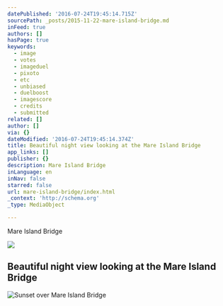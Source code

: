 ```yaml
---
datePublished: '2016-07-24T19:45:14.715Z'
sourcePath: _posts/2015-11-22-mare-island-bridge.md
inFeed: true
authors: []
hasPage: true
keywords:
  - image
  - votes
  - imageduel
  - pixoto
  - etc
  - unbiased
  - duelboost
  - imagescore
  - credits
  - submitted
related: []
author: []
via: {}
dateModified: '2016-07-24T19:45:14.374Z'
title: Beautiful night view looking at the Mare Island Bridge
app_links: []
publisher: {}
description: Mare Island Bridge
inLanguage: en
inNav: false
starred: false
url: mare-island-bridge/index.html
_context: 'http://schema.org'
_type: MediaObject

---
```

Mare Island Bridge

<article style=""><img src="https://s3-us-west-2.amazonaws.com/the-grid-img/p/7b32255321e80cb38f9db87a240cea2be78523a4.jpg" /><h1>Beautiful night view looking at the Mare Island Bridge</h1></article>

![Sunset over Mare Island Bridge](https://s3-us-west-2.amazonaws.com/the-grid-img/p/76098f55f7540223b8b9b7f3c3517480ce8d76e4.jpg)